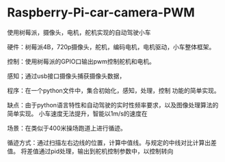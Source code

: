 # Raspberry-Pi-car-camera-PWM
使用树莓派，摄像头，电机，舵机实现的自动驾驶小车

硬件：树莓派4B，720p摄像头，舵机，编码电机，电机驱动，小车整体框架。

控制：使用树莓派的GPIO口输出pwm控制舵机和电机。

感知；通过usb接口摄像头捕获摄像头数据，

程序：在一个python文件中，集合初始化，感知，处理，控制 功能的简单实现。

缺点：由于python语言特性和自动驾驶的实时性频率要求，以及图像处理算法的简单实现。
    小车速度无法提升，智能以1m/s的速度在

场景：在类似于400米操场跑道上进行循迹。

循迹方式：通过扫描左右边线的位置，计算中值线。与规定的中线对比计算出差值。
         将差值通过pid处理，输出到舵机控制参数中，以控制转向
